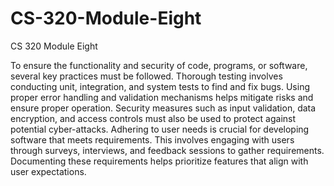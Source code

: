 # CS-320-Module-Eight
CS 320 Module Eight


To ensure the functionality and security of code, programs, or software, several key practices must be followed. Thorough testing involves conducting unit, integration, and system tests to find and fix bugs. Using proper error handling and validation mechanisms helps mitigate risks and ensure proper operation. Security measures such as input validation, data encryption, and access controls must also be used to protect against potential cyber-attacks. Adhering to user needs is crucial for developing software that meets requirements. This involves engaging with users through surveys, interviews, and feedback sessions to gather requirements. Documenting these requirements helps prioritize features that align with user expectations.
